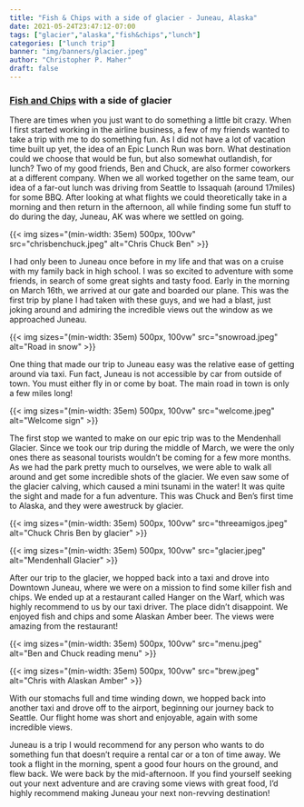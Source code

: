 ```yaml
---
title: "Fish & Chips with a side of glacier - Juneau, Alaska"
date: 2021-05-24T23:47:12-07:00
tags: ["glacier","alaska","fish&chips","lunch"]
categories: ["lunch trip"]
banner: "img/banners/glacier.jpeg"
author: "Christopher P. Maher"
draft: false
---
```

### [Fish and Chips](https://www.hangaronthewharf.com/) with a side of glacier
There are times when you just want to do something a little bit crazy. When I first started working in the airline business, a few of my friends wanted to take a trip with me to do something fun. As I did not have a lot of vacation time built up yet, the idea of an Epic Lunch Run was born. What destination could we choose that would be fun, but also somewhat outlandish, for lunch? Two of my good friends, Ben and Chuck, are also former coworkers at a different company.  When we all worked together on the same team, our idea of a far-out lunch was driving from Seattle to Issaquah (around 17miles) for some BBQ. After looking at what flights we could theoretically take in a morning and then return in the afternoon, all while finding some fun stuff to do during the day, Juneau, AK was where we settled on going.

{{< img sizes="(min-width: 35em) 500px, 100vw" src="chrisbenchuck.jpeg" alt="Chris Chuck Ben" >}}

I had only been to Juneau once before in my life and that was on a cruise with my family back in high school. I was so excited to adventure with some friends, in search of some great sights and tasty food. Early in the morning on March 16th, we arrived at our gate and boarded our plane. This was the first trip by plane I had taken with these guys, and we had a blast, just joking around and admiring the incredible views out the window as we approached Juneau.

{{< img sizes="(min-width: 35em) 500px, 100vw" src="snowroad.jpeg" alt="Road in snow" >}}

One thing that made our trip to Juneau easy was the relative ease of getting around via taxi. Fun fact, Juneau is not accessible by car from outside of town. You must either fly in or come by boat. The main road in town is only a few miles long! 

{{< img sizes="(min-width: 35em) 500px, 100vw" src="welcome.jpeg" alt="Welcome sign" >}}

The first stop we wanted to make on our epic trip was to the Mendenhall Glacier. Since we took our trip during the middle of March, we were the only ones there as seasonal tourists wouldn’t be coming for a few more months. As we had the park pretty much to ourselves, we were able to walk all around and get some incredible shots of the glacier. We even saw some of the glacier calving, which caused a mini tsunami in the water! It was quite the sight and made for a fun adventure. This was Chuck and Ben’s first time to Alaska, and they were awestruck by glacier.

{{< img sizes="(min-width: 35em) 500px, 100vw" src="threeamigos.jpeg" alt="Chuck Chris Ben by glacier" >}}

{{< img sizes="(min-width: 35em) 500px, 100vw" src="glacier.jpeg" alt="Mendenhall Glacier" >}}

After our trip to the glacier, we hopped back into a taxi and drove into Downtown Juneau, where we were on a mission to find some killer fish and chips. We ended up at a restaurant called Hanger on the Warf, which was highly recommend to us by our taxi driver. The place didn’t disappoint. We enjoyed fish and chips and some Alaskan Amber beer. The views were amazing from the restaurant!

{{< img sizes="(min-width: 35em) 500px, 100vw" src="menu.jpeg" alt="Ben and Chuck reading menu" >}}

{{< img sizes="(min-width: 35em) 500px, 100vw" src="brew.jpeg" alt="Chris with Alaskan Amber" >}}

With our stomachs full and time winding down, we hopped back into another taxi and drove off to the airport, beginning our journey back to Seattle. Our flight home was short and enjoyable, again with some incredible views. 

Juneau is a trip I would recommend for any person who wants to do something fun that doesn’t require a rental car or a ton of time away. We took a flight in the morning, spent a good four hours on the ground, and flew back. We were back by the mid-afternoon. If you find yourself seeking out your next adventure and are craving some views with great food, I’d highly recommend making Juneau your next non-revving destination! 
